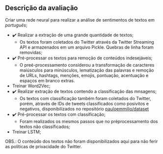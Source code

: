 ## Descrição da avaliação

Criar uma rede neural para realizar a análise de sentimentos de textos em *português*;

- :heavy_check_mark: Realizar a extração de uma grande quantidade de textos;
  - Os textos foram coletados do Twitter através da Twitter Streaming API e armazenados em um arquivo Pickle. Quebras de linha foram removidas;
- :heavy_check_mark: Pré-processar os textos para remoção de conteúdos indesejáveis;
  - O preé-processamento considerou a transformação de caracteres maiúsculos para minúsculos, lematização das palavras e remoção de URLs, hashtags, menções, emojis, pontuação, acentuação e espaços em branco extras.
- Treinar Word2Vec;
- :heavy_check_mark: Realizar extração de textos contendo a classificação das mnsagens;
  - Os textos com classificação também foram coletados do Twitter, porém, através de IDs de tweets classificados como posivitos e negativos, disponibilizados no repositório [pauloemmilio/dataset](https://github.com/pauloemmilio/dataset)
- :heavy_check_mark: Pré-processar os textos com classificação;
  - Foram realizados os mesmos passos que no préprocessamento dos textos não classificados;
- Treinar LSTM;

OBS.: O conteúdo dos textos não foram disponibilizados aqui para não ferir as políticas de privacidade do Twitter.
